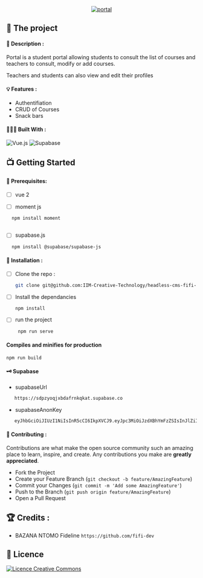 <p align='center'> <a href="https://github.com/IIM-Creative-Technology/headless-cms-fifi-dev/edit/master/README.md"><img src="https://i.ibb.co/P6pzknf/portal.png" alt="portal" border="0"></a></p>

## 💼 The project

#### 📝 Description :

Portal is a student portal allowing students to consult the list of courses and teachers to consult, modify or add courses.

Teachers and students can also view and edit their profiles

#### 💡 Features :

- Authentifiation
- CRUD of Courses
- Snack bars

#### 👩🏾‍💻 Built With :

![Vue.js](https://img.shields.io/badge/Vue.js-35495E?style=for-the-badge&logo=vue.js&logoColor=4FC08D)
![Supabase](https://img.shields.io/badge/Supabase-3ECF8E?style=for-the-badge&logo=supabase&logoColor=white)

## 📺 Getting Started

#### 🔐 Prerequisites:

- [ ] vue 2

- [ ] moment js

```sh
  npm install moment   
  
  ```

- [ ] supabase.js

```sh
  npm install @supabase/supabase-js      
   ```

#### 💾 Installation :

- [ ] Clone the repo :

  ```sh
  git clone git@github.com:IIM-Creative-Technology/headless-cms-fifi-dev.git
  ```

- [ ] Install the dependancies

   ```sh
   npm install
   ```

- [ ] run the project

  ```sh
   npm run serve
  ```


#### Compiles and minifies for production
```
npm run build
```

#### 🗝 Supabase

- supabaseUrl

```sh
   https://sdpzyoqjxbdafrnkqkat.supabase.co
   ```

- supabaseAnonKey

```sh
   eyJhbGciOiJIUzI1NiIsInR5cCI6IkpXVCJ9.eyJpc3MiOiJzdXBhYmFzZSIsInJlZiI6InNkcHp5b3FqeGJkYWZybmtxa2F0Iiwicm9sZSI6ImFub24iLCJpYXQiOjE2NDgwMjk2OTAsImV4cCI6MTk2MzYwNTY5MH0.jfrpxO12Cg0jnNqyvOKlci_jqz7pHE7Pik0m2OSPBmU
   ```

#### 🤝 Contributing :

Contributions are what make the open source community such an amazing place to learn, inspire, and create. Any contributions you make are **greatly appreciated**.

- Fork the Project
- Create your Feature Branch (`git checkout -b feature/AmazingFeature`)
- Commit your Changes (`git commit -m 'Add some AmazingFeature'`)
- Push to the Branch (`git push origin feature/AmazingFeature`)
- Open a Pull Request



## 🏆 Credits :


- BAZANA NTOMO Fideline `https://github.com/fifi-dev`


## 📜 Licence
 <a align="center"  rel="license" href="http://creativecommons.org/licenses/by-nc/4.0/"><img alt="Licence Creative Commons" style="border-width:0" src="https://i.creativecommons.org/l/by-nc/4.0/88x31.png" /></a>


